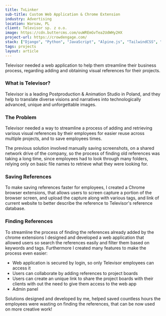 ```yaml
---
title: TvLinker
sub-title: Custom Web Application & Chrome Extension
industry: Advertising
location: Warsaw, PL
client: Televisor sp. z o.o.
image: https://cdn.buttercms.com/ouWREmGvTea2UdWHy2HX
project-url: https://crowdengage.com/
stack: ["Django", "Python", "JavaScript", "Alpine.js", "TailwindCSS", "TailwindUI"]
tags: projects
layout: article
---
```

Televisor needed a web application to help them streamline their business process, regarding adding and obtaining visual references for their projects.

### What is Televisor?

<span>Televisor is a leading Postproduction & Animation Studio in Poland, and they help to translate diverse visions and narratives into technologically advanced, unique and unforgettable images.</span><span></span>

### The Problem

Televisor needed a way to streamline a process of adding and retrieving various visual references by their employees for easier reuse across multiple projects, and to save employees times.

The previous solution involved manually saving screenshots, on a shared network drive of the company, so the process of finding old references was taking a long time, since employees had to look through many folders, relying only on basic file names to retrieve what they were looking for. 

### Saving References

To make saving references faster for employees, I created a Chrome browser extensions, that allows users to screen capture a portion of the browser screen, and upload the capture along with various tags, and link of current website to better describe the reference to Televisor's reference database.

### Finding References <span style="font-weight: 400;"></span>

To streamline the process of finding the references already added by the chrome extensions I designed and developed a web application that allowed users so search the references easily and filter them based on keywords and tags. Furthermore I created many features to make the process even easier:

*   Web application is secured by login, so only Televisor employees can access it
*   Users can collaborate by adding references to project boards
*   Users can create an unique link to share the project boards with their clients with out the need to give them access to the web app
*   Admin panel

Solutions designed and developed by me, helped saved countless hours the employees were wasting on finding the references, that can be now used on more creative work!